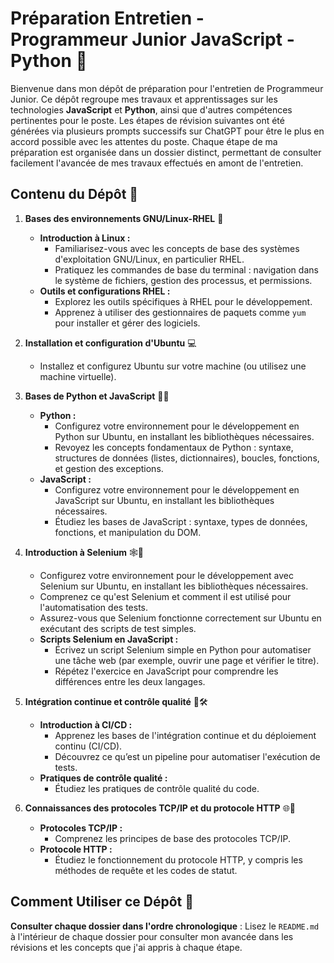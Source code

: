 # Préparation Entretien - Programmeur Junior JavaScript - Python 🚀

Bienvenue dans mon dépôt de préparation pour l'entretien de Programmeur Junior. Ce dépôt regroupe mes travaux et apprentissages sur les technologies **JavaScript** et **Python**, ainsi que d'autres compétences pertinentes pour le poste. Les étapes de révision suivantes ont été générées via plusieurs prompts successifs sur ChatGPT pour être le plus en accord possible avec les attentes du poste. Chaque étape de ma préparation est organisée dans un dossier distinct, permettant de consulter facilement l'avancée de mes travaux effectués en amont de l'entretien.

## Contenu du Dépôt 📂

1. **Bases des environnements GNU/Linux-RHEL** 🐧
   * **Introduction à Linux :**
     * Familiarisez-vous avec les concepts de base des systèmes d'exploitation GNU/Linux, en particulier RHEL.
     * Pratiquez les commandes de base du terminal : navigation dans le système de fichiers, gestion des processus, et permissions.
   * **Outils et configurations RHEL :**
     * Explorez les outils spécifiques à RHEL pour le développement.
     * Apprenez à utiliser des gestionnaires de paquets comme `yum` pour installer et gérer des logiciels.

2. **Installation et configuration d'Ubuntu** 💻
   * Installez et configurez Ubuntu sur votre machine (ou utilisez une machine virtuelle).

3. **Bases de Python et JavaScript** 🐍✨
   * **Python :**
     * Configurez votre environnement pour le développement en Python sur Ubuntu, en installant les bibliothèques nécessaires.
     * Revoyez les concepts fondamentaux de Python : syntaxe, structures de données (listes, dictionnaires), boucles, fonctions, et gestion des exceptions.
   * **JavaScript :**
     * Configurez votre environnement pour le développement en JavaScript sur Ubuntu, en installant les bibliothèques nécessaires.
     * Étudiez les bases de JavaScript : syntaxe, types de données, fonctions, et manipulation du DOM.

4. **Introduction à Selenium** 🕸️🔧
   * Configurez votre environnement pour le développement avec Selenium sur Ubuntu, en installant les bibliothèques nécessaires.
   * Comprenez ce qu'est Selenium et comment il est utilisé pour l'automatisation des tests.
   * Assurez-vous que Selenium fonctionne correctement sur Ubuntu en exécutant des scripts de test simples.
   * **Scripts Selenium en JavaScript :**
     * Écrivez un script Selenium simple en Python pour automatiser une tâche web (par exemple, ouvrir une page et vérifier le titre).
     * Répétez l'exercice en JavaScript pour comprendre les différences entre les deux langages.

5. **Intégration continue et contrôle qualité** 🔄🛠️
   * **Introduction à CI/CD :**
     * Apprenez les bases de l'intégration continue et du déploiement continu (CI/CD).
     * Découvrez ce qu’est un pipeline pour automatiser l'exécution de tests.
   * **Pratiques de contrôle qualité :**
     * Étudiez les pratiques de contrôle qualité du code.

6. **Connaissances des protocoles TCP/IP et du protocole HTTP** 🌐📡
   * **Protocoles TCP/IP :**
     * Comprenez les principes de base des protocoles TCP/IP.
   * **Protocole HTTP :**
     * Étudiez le fonctionnement du protocole HTTP, y compris les méthodes de requête et les codes de statut.

## Comment Utiliser ce Dépôt 📘

**Consulter chaque dossier dans l'ordre chronologique** : Lisez le `README.md` à l'intérieur de chaque dossier pour consulter mon avancée dans les révisions et les concepts que j'ai appris à chaque étape.
